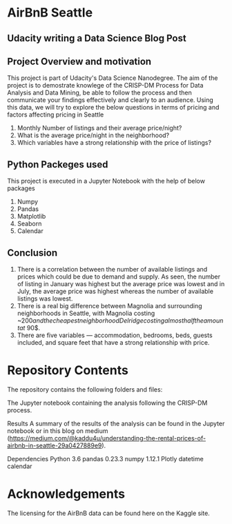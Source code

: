 # AirBnB Seattle
## Udacity writing a Data Science Blog Post

## Project Overview and motivation
This project is part of Udacity's Data Science Nanodegree. The aim of the project is to demostrate knowlege of the CRISP-DM Process for Data Analysis and Data Mining, be able to follow the process and then communicate your findings effectively and clearly to an audience. Using this data, we will try to explore the below questions in terms of pricing and factors affecting pricing in Seattle
1. Monthly Number of listings and their average price/night?
2. What is the average price/night in the neighborhood?
3. Which variables have a strong relationship with the price of listings?

## Python Packeges used
This project is executed in a Jupyter Notebook with the help of below packages

1. Numpy
2. Pandas
3. Matplotlib
4. Seaborn
5. Calendar

## Conclusion
1. There is a correlation between the number of available listings and prices which could be due to demand and supply. As seen, the number of listing in January was highest but the average price was lowest and in July, the average price was highest whereas the number of available listings was lowest.
2. There is a real big difference between Magnolia and surrounding neighborhoods in Seattle, with Magnolia costing ~$200 and the cheapest neighborhood Delridge costing almost half the amount at ~$90$.
3. There are five variables — accommodation, bedrooms, beds, guests included, and square feet that have a strong relationship with price. 

# Repository Contents
The repository contains the following folders and files:

The Jupyter notebook containing the analysis following the CRISP-DM process.

Results A summary of the results of the analysis can be found in the Jupyter notebook or in this blog on medium (https://medium.com/@kaddu4u/understanding-the-rental-prices-of-airbnb-in-seattle-29a0427889e9).

Dependencies Python 3.6 pandas 0.23.3 numpy 1.12.1 Plotly datetime calendar

# Acknowledgements
The licensing for the AirBnB data can be found here on the Kaggle site.
